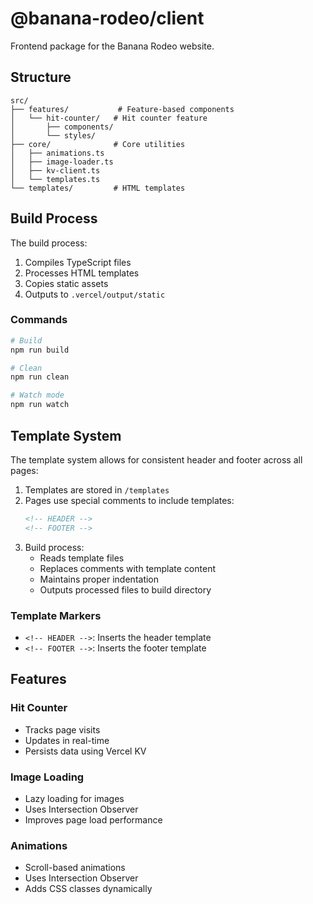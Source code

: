 # @banana-rodeo/client

Frontend package for the Banana Rodeo website.

## Structure

```
src/
├── features/           # Feature-based components
│   └── hit-counter/   # Hit counter feature
│       ├── components/
│       └── styles/
├── core/              # Core utilities
│   ├── animations.ts
│   ├── image-loader.ts
│   ├── kv-client.ts
│   └── templates.ts
└── templates/         # HTML templates
```

## Build Process

The build process:
1. Compiles TypeScript files
2. Processes HTML templates
3. Copies static assets
4. Outputs to `.vercel/output/static`

### Commands

```bash
# Build
npm run build

# Clean
npm run clean

# Watch mode
npm run watch
```

## Template System

The template system allows for consistent header and footer across all pages:

1. Templates are stored in `/templates`
2. Pages use special comments to include templates:
   ```html
   <!-- HEADER -->
   <!-- FOOTER -->
   ```
3. Build process:
   - Reads template files
   - Replaces comments with template content
   - Maintains proper indentation
   - Outputs processed files to build directory

### Template Markers

- `<!-- HEADER -->`: Inserts the header template
- `<!-- FOOTER -->`: Inserts the footer template

## Features

### Hit Counter
- Tracks page visits
- Updates in real-time
- Persists data using Vercel KV

### Image Loading
- Lazy loading for images
- Uses Intersection Observer
- Improves page load performance

### Animations
- Scroll-based animations
- Uses Intersection Observer
- Adds CSS classes dynamically 